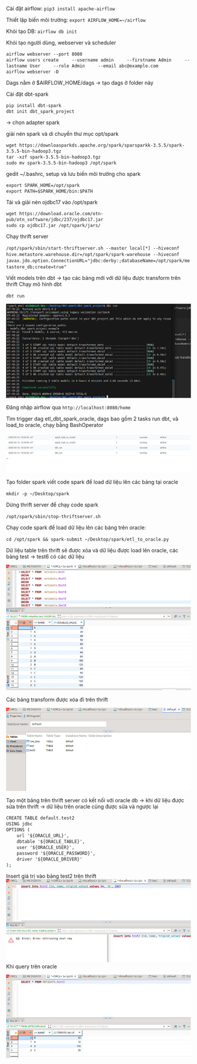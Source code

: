 Cài đặt airflow:
`pip3 install apache-airflow`

Thiết lập biến môi trường:
`export AIRFLOW_HOME=~/airflow`

Khỏi tạo DB:
`airflow db init`

Khỏi tạo người dùng, webserver và scheduler
```
airflow webserver --port 8080
airflow users create     --username admin     --firstname Admin     --lastname User     --role Admin     --email abc@example.com
airflow webserver -D
```

Dags nằm ở $AIRFLOW_HOME/dags -> tạo dags ở folder này

Cài đặt dbt-spark
```
pip install dbt-spark
dbt init dbt_spark_project
```

-> chọn adapter spark

giải nén spark và di chuyển thư mục opt/spark

```
wget https://downloasparkds.apache.org/spark/sparsparkk-3.5.5/spark-3.5.5-bin-hadoop3.tgz
tar -xzf spark-3.5.5-bin-hadoop3.tgz
sudo mv spark-3.5.5-bin-hadoop3 /opt/spark
```

gedit ~/.bashrc, setup và lưu biến môi trường cho spark

```
export SPARK_HOME=/opt/spark
export PATH=$SPARK_HOME/bin:$PATH
```

Tải và giải nén ojdbc17 vào /opt/spark

```
wget https://download.oracle.com/otn-pub/otn_software/jdbc/237/ojdbc17.jar
sudo cp ojdbc17.jar /opt/spark/jars/
```

Chạy thrift server

`/opt/spark/sbin/start-thriftserver.sh --master local[*] --hiveconf hive.metastore.warehouse.dir=/opt/spark/spark-warehouse --hiveconf javax.jdo.option.ConnectionURL="jdbc:derby:;databaseName=/opt/spark/metastore_db;create=true"`

Viết models trên dbt -> tạo các bảng mới với dữ liệu được transform trên thrift
Chạy mô hình dbt

`dbt run`

![Description](https://github.com/nguyenminh1905/Pipeline-etl-dbt-spark-oracle/blob/main/images/Pasted%20image%2020250326145057.png?raw=true)

Đăng nhập airflow qua
`http://localhost:8080/home`

Tìm trigger dag etl_dbt_spark_oracle, dags bao gồm 2 tasks run dbt, và load_to oracle, chạy bằng BashOperator

![Description](https://github.com/nguyenminh1905/Pipeline-etl-dbt-spark-oracle/blob/main/images/Pasted%20image%2020250326152012.png?raw=true)

Tạo folder spark viết code spark để load dữ liệu lên các bảng tại oracle

`mkdir -p ~/Desktop/spark`

Dừng thrift server để chạy code spark

`/opt/spark/sbin/stop-thriftserver.sh`

Chạy code spark để load dữ liệu lên các bảng trên oracle: 

`cd /opt/spark && spark-submit ~/Desktop/spark/etl_to_oracle.py`

Dữ liệu table trên thrift sẽ được xóa và dữ liệu được load lên oracle, các bảng test -> test6 có các dữ liệu

![Description](https://github.com/nguyenminh1905/Pipeline-etl-dbt-spark-oracle/blob/main/images/Pasted%20image%2020250326150634.png?raw=true)

Các bảng transform được  xóa đi trên thrift

![Description](https://github.com/nguyenminh1905/Pipeline-etl-dbt-spark-oracle/blob/main/images/Pasted%20image%2020250326150821.png?raw=true)


Tạo một bảng trên thrift server có kết nối với oracle db -> khi dữ liệu được sửa trên thrift -> dữ liệu trên oracle cũng được sửa và ngược lại

```
CREATE TABLE default.test2
USING jdbc
OPTIONS (
    url '${ORACLE_URL}',
    dbtable '${ORACLE_TABLE}',
    user '${ORACLE_USER}',
    password '${ORACLE_PASSWORD}',
    driver '${ORACLE_DRIVER}'
);
```

Insert giá trị vào bảng test2 trên thrift
![Description](https://github.com/nguyenminh1905/Pipeline-etl-dbt-spark-oracle/blob/main/images/Pasted%20image%2020250326151258.png?raw=true)
Khi query trên oracle

![Description](
https://github.com/nguyenminh1905/Pipeline-etl-dbt-spark-oracle/blob/main/images/Pasted%20image%2020250326151339.png?raw=true)
